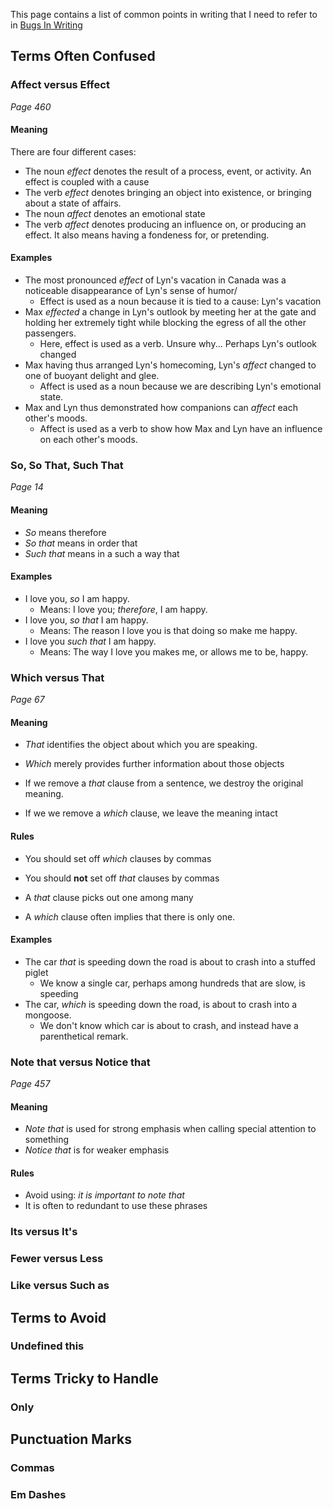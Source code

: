 This page contains a list of common points in writing that I need to refer to in [Bugs In Writing](https://www.pearson.com/us/higher-education/program/Dupre-BUGS-in-Writing-Revised-Edition-A-Guide-to-Debugging-Your-Prose-2nd-Edition/PGM246348.html)

## Terms Often Confused

### Affect versus Effect
*Page 460*

#### Meaning
There are four different cases:

* The noun *effect* denotes the result of a process, event, or activity. An effect is coupled with a cause
* The verb *effect* denotes bringing an object into existence, or bringing about a state of affairs.
* The noun *affect* denotes an emotional state
* The verb *affect* denotes producing an influence on, or producing an effect. It also means having a fondeness for, or pretending.

#### Examples

* The most pronounced *effect* of Lyn's vacation in Canada was a noticeable disappearance of Lyn's sense of humor/
  * Effect is used as a noun because it is tied to a cause: Lyn's vacation
* Max *effected* a change in Lyn's outlook by meeting her at the gate and holding her extremely tight while blocking the egress of all the other passengers.
  * Here, effect is used as a verb. Unsure why... Perhaps Lyn's outlook changed
* Max having thus arranged Lyn's homecoming, Lyn's *affect* changed to one of buoyant delight and glee.
  * Affect is used as a noun because we are describing Lyn's emotional state.
* Max and Lyn thus demonstrated how companions can *affect* each other's moods.
  * Affect is used as a verb to show how Max and Lyn have an influence on each other's moods.

### So, So That, Such That
*Page 14*

#### Meaning

* *So* means therefore
* *So that* means in order that
* *Such that* means in a such a way that


#### Examples

* I love you, *so* I am happy.
  * Means: I love you; *therefore*, I am happy.
* I love you, *so that* I am happy.
  * Means: The reason I love you is that doing so make me happy.
* I love you *such that* I am happy.
  * Means: The way I love you makes me, or allows me to be, happy.


###  Which versus That
*Page 67*

#### Meaning

* *That* identifies the object about which you are speaking.
* *Which* merely provides further information about those objects

* If we remove a *that* clause from a sentence, we destroy the original meaning.
* If we we remove a *which* clause, we leave the meaning intact

#### Rules

* You should set off *which* clauses by commas
* You should **not** set off *that* clauses by commas

* A *that* clause picks out one among many
* A *which* clause often implies that there is only one.

#### Examples

* The car *that* is speeding down the road is about to crash into a stuffed piglet
  * We know a single car, perhaps among hundreds that are slow, is speeding
* The car, *which* is speeding down the road, is about to crash into a mongoose.
  * We don't know which car is about to crash, and instead have a parenthetical remark.

### Note that versus Notice that
*Page 457*

#### Meaning

* *Note that* is used for strong emphasis when calling special attention to something
* *Notice that* is for weaker emphasis

#### Rules

* Avoid using: *it is important to note that*
* It is often to redundant to use these phrases

### Its versus It's

### Fewer versus Less

### Like versus Such as

## Terms to Avoid

### Undefined this

## Terms Tricky to Handle

### Only

## Punctuation Marks

### Commas

### Em Dashes

<!---
## Template

### Principle
*Page Number*

#### Meaning
* The meaning of the terms

#### Rules
* Helpful rules

#### Examples
* Example usage
  * Explanation
-->
